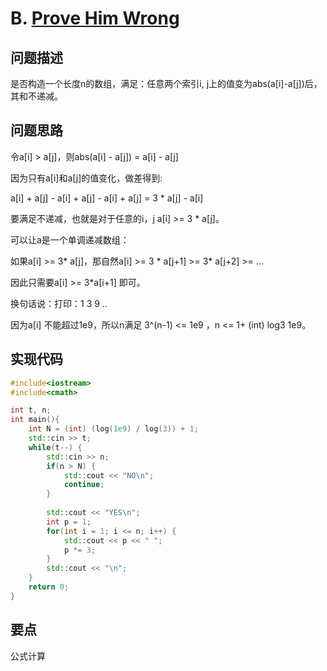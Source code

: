 # B. [Prove Him Wrong](https://codeforces.com/problemset/problem/1651/B)

## 问题描述

是否构造一个长度n的数组，满足：任意两个索引i, j上的值变为abs(a[i]-a[j])后，其和不递减。



## 问题思路

令a[i] > a[j]，则abs(a[i] - a[j]) = a[i] - a[j]



因为只有a[i]和a[j]的值变化，做差得到:

a[i] + a[j] - a[i] + a[j] - a[i] + a[j] = 3 * a[j] - a[i]



要满足不递减，也就是对于任意的i，j   a[i] >= 3 * a[j]。



可以让a是一个单调递减数组：

如果a[i] >= 3* a[j]，那自然a[i] >= 3 * a[j+1] >= 3* a[j+2]  >= ...



因此只需要a[i] >= 3*a[i+1] 即可。



换句话说：打印：1 3 9 .. 



因为a[i] 不能超过1e9，所以n满足  3^(n-1) <= 1e9 ，n <= 1+ (int) log3 1e9。



## 实现代码

```c++
#include<iostream>
#include<cmath>

int t, n;
int main(){ 
	int N = (int) (log(1e9) / log(3)) + 1;
	std::cin >> t;
	while(t--) {
		std::cin >> n;
		if(n > N) {
			std::cout << "NO\n";
			continue;
		}
		
		std::cout << "YES\n";
		int p = 1;
		for(int i = 1; i <= n; i++) {
			std::cout << p << " ";
			p *= 3;
		}
		std::cout << "\n"; 
	}
	return 0;
} 
```



## 要点

公式计算